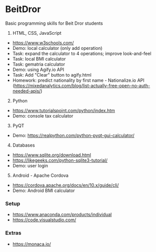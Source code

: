 # BeitDror
Basic programming skills for Beit Dror students
1. HTML, CSS, JavaScript
* https://www.w3schools.com/
* Demo: local calculator (only add operation)
* Task: expand the calculator to 4 operations; improve look-and-feel
* Task: local BMI calculator
* Task: gematria calculator
* Demo: using Agify.io API
* Task: Add "Clear" button to agify.html
* Homework: predict nationality by first name - Nationalize.io API (https://mixedanalytics.com/blog/list-actually-free-open-no-auth-needed-apis/)
2. Python
* https://www.tutorialspoint.com/python/index.htm 
* Demo: console tax calculator
3. PyQT
* Demo: https://realpython.com/python-pyqt-gui-calculator/ 
4. Databases
* https://www.sqlite.org/download.html 
* https://likegeeks.com/python-sqlite3-tutorial/ 
* Demo: user login
5. Android - Apache Cordova
* https://cordova.apache.org/docs/en/10.x/guide/cli/ 
* Demo: Android BMI calculator

### Setup
* https://www.anaconda.com/products/individual 
* https://code.visualstudio.com/ 

### Extras
* https://monaca.io/ 